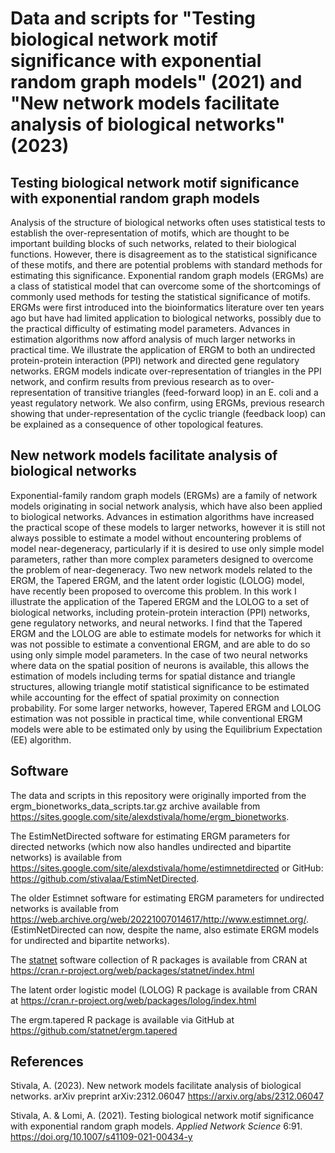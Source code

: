 # Data and scripts for "Testing biological network motif significance with exponential random graph models" (2021) and "New network models facilitate analysis of biological networks" (2023)

## Testing biological network motif significance with exponential random graph models
Analysis of the structure of biological networks often uses statistical tests to establish the over-representation of motifs, which are thought to be important building blocks of such networks, related to their biological functions. However, there is disagreement as to the statistical significance of these motifs, and there are potential problems with standard methods for estimating this significance. Exponential random graph models (ERGMs) are a class of statistical model that can overcome some of the shortcomings of commonly used methods for testing the statistical significance of motifs. ERGMs were first introduced into the bioinformatics literature over ten years ago but have had limited application to biological networks, possibly due to the practical difficulty of estimating model parameters. Advances in estimation algorithms now afford analysis of much larger networks in practical time. We illustrate the application of ERGM to both an undirected protein-protein interaction (PPI) network and directed gene regulatory networks. ERGM models indicate over-representation of triangles in the PPI network, and confirm results from previous research as to over-representation of transitive triangles (feed-forward loop) in an E. coli and a yeast regulatory network. We also confirm, using ERGMs, previous research showing that under-representation of the cyclic triangle (feedback loop) can be explained as a consequence of other topological features.


## New network models facilitate analysis of biological networks

Exponential-family random graph models (ERGMs) are a family of network models originating in social network analysis, which have also been applied to biological networks. Advances in estimation algorithms have increased the practical scope of these models to larger networks, however it is still not always possible to estimate a model without encountering problems of model near-degeneracy, particularly if it is desired to use only simple model parameters, rather than more complex parameters designed to overcome the problem of near-degeneracy. Two new network models related to the ERGM, the Tapered ERGM, and the latent order logistic (LOLOG) model, have recently been proposed to overcome this problem. In this work I illustrate the application of the Tapered ERGM and the LOLOG to a set of biological networks, including protein-protein interaction (PPI) networks, gene regulatory networks, and neural networks. I find that the Tapered ERGM and the LOLOG are able to estimate models for networks for which it was not possible to estimate a conventional ERGM, and are able to do so using only simple model parameters. In the case of two neural networks where data on the spatial position of neurons is available, this allows the estimation of models including terms for spatial distance and triangle structures, allowing triangle motif statistical significance to be estimated while accounting for the effect of spatial proximity on connection probability. For some larger networks, however, Tapered ERGM and LOLOG estimation was not possible in practical time, while conventional ERGM models were able to be estimated only by using the Equilibrium Expectation (EE) algorithm.


## Software

The data and scripts in this repository were originally imported from the ergm_bionetworks_data_scripts.tar.gz archive available from https://sites.google.com/site/alexdstivala/home/ergm_bionetworks.

The EstimNetDirected software for estimating ERGM parameters for directed networks (which now also handles undirected and bipartite networks) is available from https://sites.google.com/site/alexdstivala/home/estimnetdirected or GitHub: https://github.com/stivalaa/EstimNetDirected.

The older Estimnet software for estimating ERGM parameters for undirected networks is available from https://web.archive.org/web/20221007014617/http://www.estimnet.org/. (EstimNetDirected can now, despite the name, also estimate ERGM models for undirected and bipartite networks).

The [statnet](https://statnet.org/) software collection of R packages is available from CRAN at https://cran.r-project.org/web/packages/statnet/index.html

The latent order logistic model (LOLOG) R package is available from CRAN at https://cran.r-project.org/web/packages/lolog/index.html

The ergm.tapered R package is available via GitHub at https://github.com/statnet/ergm.tapered


## References

Stivala, A. (2023). New network models facilitate analysis of biological networks. arXiv preprint arXiv:2312.06047 https://arxiv.org/abs/2312.06047

Stivala, A. & Lomi, A. (2021). Testing biological network motif significance with exponential random graph models. _Applied Network Science_ 6:91. https://doi.org/10.1007/s41109-021-00434-y

